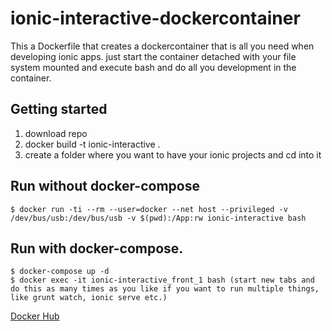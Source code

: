 # ionic-interactive-dockercontainer
This a Dockerfile that creates a dockercontainer that is all you need when developing ionic apps. just start the container detached  with your file system mounted and execute bash and do all you development in the container. 

## Getting started
1. download repo 
2. docker build -t ionic-interactive .
3. create a folder where you want to have your ionic projects and cd into it


## Run without docker-compose
```
$ docker run -ti --rm --user=docker --net host --privileged -v /dev/bus/usb:/dev/bus/usb -v $(pwd):/App:rw ionic-interactive bash
```

## Run with docker-compose.
```
$ docker-compose up -d
$ docker exec -it ionic-interactive_front_1 bash (start new tabs and do this as many times as you like if you want to run multiple things, like grunt watch, ionic serve etc.)
```


[Docker Hub](https://hub.docker.com/r/note89/ionic-interactive-dockercontainer/)
